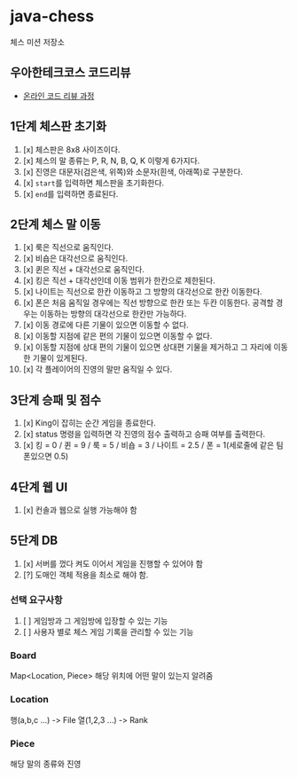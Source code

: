 # java-chess

체스 미션 저장소

## 우아한테크코스 코드리뷰

- [온라인 코드 리뷰 과정](https://github.com/woowacourse/woowacourse-docs/blob/master/maincourse/README.md)


## 1단계 체스판 초기화

1. [x] 체스판은 8x8 사이즈이다.
2. [x] 체스의 말 종류는 P, R, N, B, Q, K 이렇게 6가지다.
3. [x] 진영은 대문자(검은색, 위쪽)와 소문자(흰색, 아래쪽)로 구분한다.
4. [x] `start`를 입력하면 체스판을 초기화한다.
5. [x] `end`를 입력하면 종료된다.


## 2단계 체스 말 이동
1. [x] 룩은 직선으로 움직인다.
2. [x] 비숍은 대각선으로 움직인다.
3. [x] 퀸은 직선 + 대각선으로 움직인다.
4. [x] 킹은 직선 + 대각선인데 이동 범위가 한칸으로 제한된다.
5. [x] 나이트는 직선으로 한칸 이동하고 그 방향의 대각선으로 한칸 이동한다.
6. [x] 폰은 처음 움직일 경우에는 직선 방향으로 한칸 또는 두칸 이동한다. 공격할 경우는 이동하는 방향의 대각선으로 한칸만 가능하다.
7. [x] 이동 경로에 다른 기물이 있으면 이동할 수 없다.
8. [x] 이동할 지점에 같은 편의 기물이 있으면 이동할 수 없다.
9. [x] 이동할 지점에 상대 편의 기물이 있으면 상대편 기물을 제거하고 그 자리에 이동한 기물이 있게된다.
10. [x] 각 플레이어의 진영의 말만 움직일 수 있다.

## 3단계 승패 및 점수
1. [x] King이 잡히는 순간 게임을 종료한다.
2. [x] status 명령을 입력하면 각 진영의 점수 출력하고 승패 여부를 출력한다.
3. [x] 킹 = 0 / 퀸 = 9 / 룩 = 5 / 비숍 = 3 / 나이트 = 2.5 / 폰 = 1(세로줄에 같은 팀 폰있으면 0.5)

## 4단계 웹 UI
1. [x] 컨솔과 웹으로 실행 가능해야 함

## 5단계 DB
1. [x] 서버를 껐다 켜도 이어서 게임을 진행할 수 있어야 함
2. [?] 도매인 객체 적용을 최소로 해야 함.

### 선택 요구사항
1. [ ] 게임방과 그 게임방에 입장할 수 있는 기능
2. [ ] 사용자 별로 체스 게임 기록을 관리할 수 있는 기능

### Board
Map<Location, Piece>
해당 위치에 어떤 말이 있는지 알려줌

### Location
행(a,b,c ...) -> File
열(1,2,3 ...) -> Rank 

### Piece
해당 말의 종류와 진영
